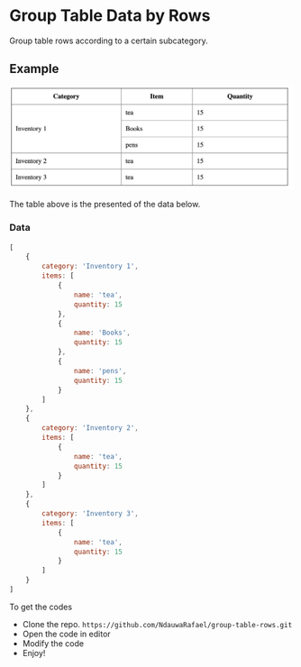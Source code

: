 # Group Table Data by Rows
Group table rows according to a certain subcategory.

## Example

![alt text](./demo.png)

The table above is the presented of the data below.

### Data
```javascript
[
    {
        category: 'Inventory 1',
        items: [
            {
                name: 'tea',
                quantity: 15
            },
            {
                name: 'Books',
                quantity: 15
            },
            {
                name: 'pens',
                quantity: 15
            }
        ]
    },
    {
        category: 'Inventory 2',
        items: [
            {
                name: 'tea',
                quantity: 15
            }
        ]
    },
    {
        category: 'Inventory 3',
        items: [
            {
                name: 'tea',
                quantity: 15
            }
        ]
    }
]
```
To get the codes
 - Clone the repo. `https://github.com/NdauwaRafael/group-table-rows.git`
 - Open the code in editor
 - Modify the code 
 - Enjoy!
